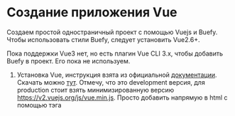 # Создание приложения Vue

Создаем простой одностраничный проект с помощью Vuejs и Buefy.
Чтобы использовать стили Buefy, следует установить Vue2.6+.

Пока поддержки Vue3 нет, но есть плагин Vue CLI 3.x, чтобы добавить Buefy в проект. Его пока не используем.

1. Установка Vue, инструкция взята из официальной [документации](https://v2.vuejs.org/v2/guide/installation.html).
Скачать можно [тут](https://v2.vuejs.org/js/vue.js). Отмечу, что это development версия, для production стоит взять минимизированную версию https://v2.vuejs.org/js/vue.min.js.
Просто добавить напрямую в html с помощью тэга <script>.
Добавим в папку modules проекта:
```
<script src="./modules/vue.js"></script>
```
Можно скачать стабильную версии с CDN: "https://cdn.jsdelivr.net/npm/vue@2.7.0/dist/vue.js".
  
  2. Создание приложения.
  ```
  //index.html
  <body>
    <div id="app">{{ message }}</div>
    <script src="./main.js"></script>
</body>  
  ```
  
  ```
  //main.js
  var app = new Vue({
    el: '#app',
    data: {
      message: 'Hello Vue!'
    }
  })  
  ```
